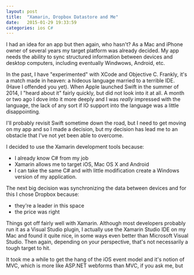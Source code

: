 ```yaml
---
layout: post
title:  "Xamarin, Dropbox Datastore and Me"
date:   2015-01-29 19:33:59
categories: ios C#
---
```



I had an idea for an app but then again, who hasn't?  As a Mac and iPhone owner of several years my target platform was already decided. My app needs the ability to sync structured information between devices and desktop computers, including eventually Windwows, Android, etc. 
 
In the past, I have "experimented" with XCode and Objective C. Frankly, it's a match made in heaven: a hideous language married to a terrible IDE. (Have I offended you yet).  When Apple launched Swift in the summer of 2014, I "heard about it" fairly quickly, but did not look into it at all. A month or two ago I dove into it more deeply and I was *really* impressed with the language, the lack of any sort if IO support into the language was a little disappointing. 

I'll probably revisit Swift sometime down the road, but I need to get moving on my app and so I made a decision, but my decision has lead me to an obstacle that I've not yet been able to overcome. 

I decided to use the Xamarin development tools because:

- I already know C# from my job
- Xamarin allows me to target iOS, Mac OS X and Android
- I can take the same C# and with little modification create a Windows version of my application.

The next big decision was synchronizing the data between devices and for this I chose Dropbox because:

- they're a leader in this space
- the price was right

Things got off fairly well with Xamarin. Although most developers probably run it as a Visual Studio plugin, I actually use the Xamarin Studio IDE on my Mac and found it quite nice, in some ways even better than Microsoft Visual Studio. Then again, depending on your perspective, that's not necessarily a tough target to hit.

It took me a while to get the hang of the iOS event model and it's notion of MVC, which is more like ASP.NET webforms than MVC, if you ask me, but 








